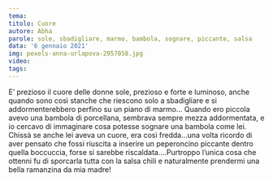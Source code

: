 ```yaml
---
tema:
titolo: Cuore
autore: Abha
parole: sole, sbadigliare, marmo, bambola, sognare, piccante, salsa
data: '6 gennaio 2021'
img: pexels-anna-urlapova-2957058.jpg
video: 
tags: 
---
```

E’ prezioso il cuore delle donne sole, prezioso e forte e luminoso, anche quando sono così stanche che riescono solo a sbadigliare e si addormenterebbero perfino su un piano di marmo… Quando ero piccola avevo una bambola di porcellana, sembrava sempre mezza addormentata, e io cercavo di immaginare cosa potesse sognare una bambola come lei. Chissà se anche lei aveva un cuore, era così fredda…una volta ricordo di aver pensato che fossi riuscita a inserire un peperoncino piccante dentro quella boccuccia, forse si sarebbe riscaldata….Purtroppo l’unica cosa che ottenni fu di sporcarla tutta con la salsa chili e naturalmente prendermi una bella ramanzina da mia madre!
